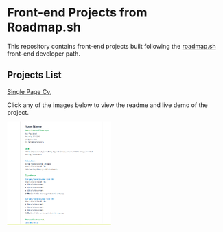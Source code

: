 # Front-end Projects from Roadmap.sh

This repository contains front-end projects built following the [roadmap.sh](https://roadmap.sh/) front-end developer path.

## Projects List

[Single Page Cv](https://roadmap.sh/projects/single-page-cv),

Click any of the images below to view the readme and live demo of the project.

<p align="left">
  <a href='/single-page-cv'>
    <img width="48%" src="./assets/images/single-page-cv.png" alt="single page cv" />
  </a>
</p>
